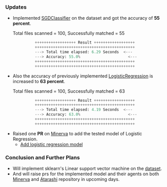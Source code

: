 ### Updates

- Implemented [SGDClassifier](https://scikit-learn.org/stable/modules/generated/sklearn.linear_model.SGDClassifier.html)
  on the dataset and got the accuracy of **55 percent**.

  Total files scanned = 100,
  Successfully matched = 55
```python
             ++++++++++++++++++ Result ++++++++++++++++++
             ++++++++++++++++++++++++++++++++++++++++++++
             ---> Total time elapsed: 6.29 Seconds  <---
             ---> Accuracy: 55.0%                     <---
             ++++++++++++++++++++++++++++++++++++++++++++
             ++++++++++++++++++++++++++++++++++++++++++++
```

- Also the accuracy of previously implemented [LogisticRegression](https://scikit-learn.org/stable/modules/generated/sklearn.linear_model.LogisticRegression.html) is increased to **63 percent**.

  Total files scanned = 100,
  Successfully matched = 63
```python
             ++++++++++++++++++ Result ++++++++++++++++++
             ++++++++++++++++++++++++++++++++++++++++++++
             ---> Total time elapsed: 4.19 Seconds  <---
             ---> Accuracy: 63.0%                     <---
             ++++++++++++++++++++++++++++++++++++++++++++
             ++++++++++++++++++++++++++++++++++++++++++++
 ```

- Raised one **PR** on [Minerva](https://github.com/fossology/Minerva-Dataset-Generation)
  to add the tested model of Logistic Regression.
  - [Add logistic regression model](https://github.com/fossology/Minerva-Dataset-Generation/pull/4)

### Conclusion and Further Plans

- Will implement sklearn's Linear support vector machine on the
  [dataset](https://github.com/fossology/Minerva-Dataset-Generation).
- And will raise prs for the implemented model and their agents on both
  [Minerva](https://github.com/fossology/Minerva-Dataset-Generation) and
  [Atarashi](https://github.com/fossology/atarashi) repository in upcoming days.
